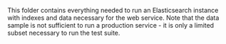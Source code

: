 This folder contains everything needed to run an Elasticsearch instance with indexes and data necessary for the web service. Note that the
data sample is not sufficient to run a production service - it is only a limited subset necessary to run the test suite.
